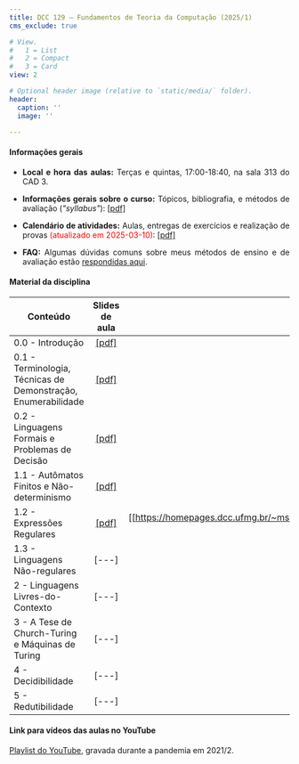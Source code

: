 ```yaml
---
title: DCC 129 – Fundamentos de Teoria da Computação (2025/1)
cms_exclude: true

# View.
#   1 = List
#   2 = Compact
#   3 = Card
view: 2

# Optional header image (relative to `static/media/` folder).
header:
  caption: ''
  image: ''

---
```


<div style="text-align: justify"> 

#### Informações gerais

- **Local e hora das aulas:** Terças e quintas, 17:00-18:40, na sala 313 do CAD 3.

- **Informações gerais sobre o curso:** Tópicos, bibliografia, e métodos de avaliação (*"syllabus"*): [[pdf]](https://homepages.dcc.ufmg.br/~msalvim/courses/ftc/Aula0.0_InformacoesGerais%5bstill%5d.pdf)

- **Calendário de atividades:** Aulas, entregas de exercícios e realização de provas <span style="color:red">(atualizado em 2025-03-10)</span>: [[pdf]](https://homepages.dcc.ufmg.br/~msalvim/courses/ftc/FTC-2025-1%20-%20Cronograma.pdf)

<!-- - <span style="color:red">**Seminários:**</span>
    - <span style="color:red">Instruções:</span> [[pdf]](https://homepages.dcc.ufmg.br/~msalvim/courses/ftc/seminario%5binstrucoes%5d.pdf)
    - <span style="color:red">Grupos, tópicos e datas de apresentação:</span> [[pdf]](https://homepages.dcc.ufmg.br/~msalvim/courses/ftc/seminarios%5bgrupos-topicos%5d.pdf) -->

- **FAQ:** Algumas dúvidas comuns sobre meus métodos de ensino e de avaliação estão [respondidas aqui](../../faqs/teaching-grading/).

#### Material da disciplina

| Conteúdo | Slides de aula | Listas de exercícios |
| --- | :---: | :---: | 
| 0.0 - Introdução | [[pdf]](https://homepages.dcc.ufmg.br/~msalvim/courses/ftc/Aula0.0_Introducao%5bstill%5d.pdf) | [---] | 
| 0.1 - Terminologia, Técnicas de Demonstração, Enumerabilidade | [[pdf]](https://homepages.dcc.ufmg.br/~msalvim/courses/ftc/Aula0.1_TecnicasDemonstracao-Enumerabilidade%5bstill%5d.pdf) | [[pdf]](https://homepages.dcc.ufmg.br/~msalvim/courses/ftc/Lista0.1_TecnicasDemonstracao-Enumerabilidade%5bquestoes%5d.pdf) | 
| 0.2 - Linguagens Formais e Problemas de Decisão | [[pdf]](https://homepages.dcc.ufmg.br/~msalvim/courses/ftc/Aula0.2_LingFormais-PDs%5bstill%5d.pdf) | [[pdf]](https://homepages.dcc.ufmg.br/~msalvim/courses/ftc/Lista0.2_LingFormais-PDs%5bquestoes%5d.pdf) | 
| 1.1 - Autômatos Finitos e Não-determinismo | [[pdf]](https://homepages.dcc.ufmg.br/~msalvim/courses/ftc/Aula1.1_AFDs-AFNs%5bstill%5d.pdf) | [[pdf]](https://homepages.dcc.ufmg.br/~msalvim/courses/ftc/Lista1.1_AFDs-AFNs%5bquestoes%5d.pdf) | 
| 1.2 - Expressões Regulares | [[pdf]](https://homepages.dcc.ufmg.br/~msalvim/courses/ftc/Aula1.2_ExpressoesRegulares%5bstill%5d.pdf) | [[https://homepages.dcc.ufmg.br/~msalvim/courses/ftc/Lista1.2_ExpressoesRegulares%5bquestoes%5d.pdf]](pdf) | 
| 1.3 - Linguagens Não-regulares | [---] | [---] | 
| 2 - Linguagens Livres-do-Contexto | [---] | [---] | 
| 3 - A Tese de Church-Turing e Máquinas de Turing | [---] | [---]
| 4 - Decidibilidade | [---] | [---] | 
| 5 - Redutibilidade | [---] | [---] | 

####  Link para vídeos das aulas no YouTube
 
[Playlist do YouTube](https://www.youtube.com/playlist?list=PLthT0cpFNWk_FMiKxsQQ9S8m_JmsA7r-L), gravada durante a pandemia em 2021/2.


</div>
